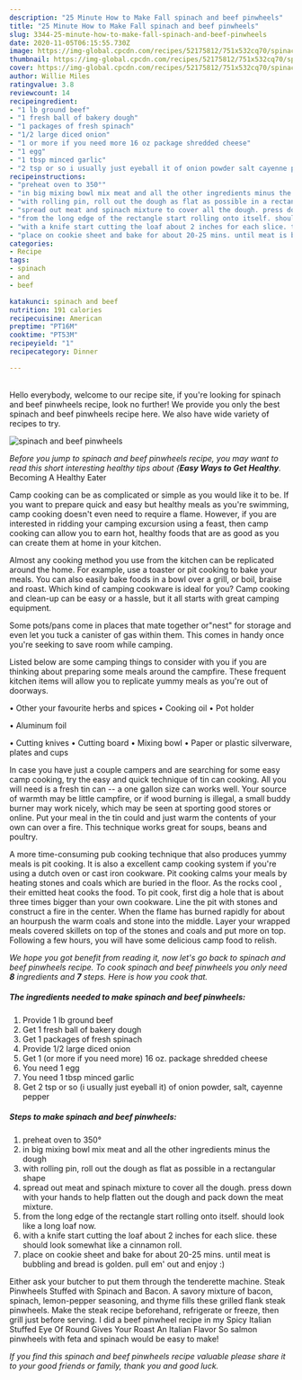 ```yaml
---
description: "25 Minute How to Make Fall spinach and beef pinwheels"
title: "25 Minute How to Make Fall spinach and beef pinwheels"
slug: 3344-25-minute-how-to-make-fall-spinach-and-beef-pinwheels
date: 2020-11-05T06:15:55.730Z
image: https://img-global.cpcdn.com/recipes/52175812/751x532cq70/spinach-and-beef-pinwheels-recipe-main-photo.jpg
thumbnail: https://img-global.cpcdn.com/recipes/52175812/751x532cq70/spinach-and-beef-pinwheels-recipe-main-photo.jpg
cover: https://img-global.cpcdn.com/recipes/52175812/751x532cq70/spinach-and-beef-pinwheels-recipe-main-photo.jpg
author: Willie Miles
ratingvalue: 3.8
reviewcount: 14
recipeingredient:
- "1 lb ground beef"
- "1 fresh ball of bakery dough"
- "1 packages of fresh spinach"
- "1/2 large diced onion"
- "1 or more if you need more 16 oz package shredded cheese"
- "1 egg"
- "1 tbsp minced garlic"
- "2 tsp or so i usually just eyeball it of onion powder salt cayenne pepper"
recipeinstructions:
- "preheat oven to 350°"
- "in big mixing bowl mix meat and all the other ingredients minus the dough"
- "with rolling pin, roll out the dough as flat as possible in a rectangular shape"
- "spread out meat and spinach mixture to cover all the dough. press down with your hands to help flatten out the dough and pack down the meat mixture."
- "from the long edge of the rectangle start rolling onto itself. should look like a long loaf now."
- "with a knife start cutting the loaf about 2 inches for each slice. these should look somewhat like a cinnamon roll."
- "place on cookie sheet and bake for about 20-25 mins. until meat is bubbling and bread is golden. pull em&#39; out and enjoy :)"
categories:
- Recipe
tags:
- spinach
- and
- beef

katakunci: spinach and beef 
nutrition: 191 calories
recipecuisine: American
preptime: "PT16M"
cooktime: "PT53M"
recipeyield: "1"
recipecategory: Dinner

---
```

<br>
Hello everybody, welcome to our recipe site, if you're looking for spinach and beef pinwheels recipe, look no further! We provide you only the best spinach and beef pinwheels recipe here. We also have wide variety of recipes to try.
<br>


![spinach and beef pinwheels](https://img-global.cpcdn.com/recipes/52175812/751x532cq70/spinach-and-beef-pinwheels-recipe-main-photo.jpg)

<i>Before you jump to spinach and beef pinwheels recipe, you may want to read this short interesting healthy tips about {<strong>Easy Ways to Get Healthy</strong>.</i>
Becoming A Healthy Eater

    
Camp cooking can be as complicated or simple as you would like it to be. If you want to prepare quick and easy but healthy meals as you're swimming, camp cooking doesn't even need to require a flame. However, if you are interested in ridding your camping excursion using a feast, then camp cooking can allow you to earn hot, healthy foods that are as good as you can create them at home in your kitchen.

 Almost any cooking method you use from the kitchen can be replicated around the home. For example, use a toaster or pit cooking to bake your meals. You can also easily bake foods in a bowl over a grill, or boil, braise and roast. Which kind of camping cookware is ideal for you? Camp cooking and clean-up can be easy or a hassle, but it all starts with great camping equipment.

Some pots/pans come in places that mate together or"nest" for storage and even let you tuck a canister of gas within them. This comes in handy once you're seeking to save room while camping.

Listed below are some camping things to consider with you if you are thinking about preparing some meals around the campfire. These frequent kitchen items will allow you to replicate yummy meals as you're out of doorways.


• Other your favourite herbs and spices
• Cooking oil
• Pot holder

• Aluminum foil

• Cutting knives
• Cutting board
• Mixing bowl
• Paper or plastic silverware, plates and cups

In case you have just a couple campers and are searching for some easy camp cooking, try the easy and quick technique of tin can cooking. All you will need is a fresh tin can -- a one gallon size can works well. Your source of warmth may be little campfire, or if wood burning is illegal, a small buddy burner may work nicely, which may be seen at sporting good stores or online. Put your meal in the tin could and just warm the contents of your own can over a fire.  This technique works great for soups, beans and poultry.

A more time-consuming pub cooking technique that also produces yummy meals is pit cooking.  It is also a excellent camp cooking system if you're using a dutch oven or cast iron cookware. Pit cooking calms your meals by heating stones and coals which are buried in the floor. As the rocks cool , their emitted heat cooks the food. To pit cook, first dig a hole that is about three times bigger than your own cookware. Line the pit with stones and construct a fire in the center. When the flame has burned rapidly for about an hourpush the warm coals and stone into the middle. Layer your wrapped meals covered skillets on top of the stones and coals and put more on top. Following a few hours, you will have some delicious camp food to relish.


<i>We hope you got benefit from reading it, now let's go back to spinach and beef pinwheels recipe. To cook spinach and beef pinwheels you only need <strong>8</strong> ingredients and <strong>7</strong> steps. Here is how you cook that.
</i>

##### The ingredients needed to make spinach and beef pinwheels:

1. Provide 1 lb ground beef
1. Get 1 fresh ball of bakery dough
1. Get 1 packages of fresh spinach
1. Provide 1/2 large diced onion
1. Get 1 (or more if you need more) 16 oz. package shredded cheese
1. You need 1 egg
1. You need 1 tbsp minced garlic
1. Get 2 tsp or so (i usually just eyeball it) of onion powder, salt, cayenne pepper


##### Steps to make spinach and beef pinwheels:

1. preheat oven to 350°
1. in big mixing bowl mix meat and all the other ingredients minus the dough
1. with rolling pin, roll out the dough as flat as possible in a rectangular shape
1. spread out meat and spinach mixture to cover all the dough. press down with your hands to help flatten out the dough and pack down the meat mixture.
1. from the long edge of the rectangle start rolling onto itself. should look like a long loaf now.
1. with a knife start cutting the loaf about 2 inches for each slice. these should look somewhat like a cinnamon roll.
1. place on cookie sheet and bake for about 20-25 mins. until meat is bubbling and bread is golden. pull em&#39; out and enjoy :)


Either ask your butcher to put them through the tenderette machine. Steak Pinwheels Stuffed with Spinach and Bacon. A savory mixture of bacon, spinach, lemon-pepper seasoning, and thyme fills these grilled flank steak pinwheels. Make the steak recipe beforehand, refrigerate or freeze, then grill just before serving. I did a beef pinwheel recipe in my Spicy Italian Stuffed Eye Of Round Gives Your Roast An Italian Flavor So salmon pinwheels with feta and spinach would be easy to make! 

<i>If you find this spinach and beef pinwheels recipe valuable please share it to your good friends or family, thank you and good luck.</i>
